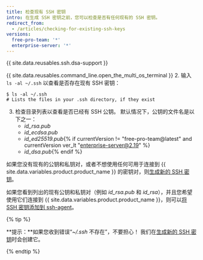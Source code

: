 ```yaml
---
title: 检查现有 SSH 密钥
intro: 在生成 SSH 密钥之前，您可以检查是否有任何现有的 SSH 密钥。
redirect_from:
  - /articles/checking-for-existing-ssh-keys
versions:
  free-pro-team: '*'
  enterprise-server: '*'
---
```


{{ site.data.reusables.ssh.dsa-support }}

{{ site.data.reusables.command_line.open_the_multi_os_terminal }}
2. 输入 `ls -al ~/.ssh` 以查看是否存在现有 SSH 密钥：

  ```shell
  $ ls -al ~/.ssh
  # Lists the files in your .ssh directory, if they exist
  ```
3. 检查目录列表以查看是否已经有 SSH 公钥。 默认情况下，公钥的文件名是以下之一：
    - *id_rsa.pub*
    - *id_ecdsa.pub*
    - *id_ed25519.pub*{% if currentVersion != "free-pro-team@latest" and currentVersion ver_lt "enterprise-server@2.19" %}
    - *id_dsa.pub*{% endif %}

如果您没有现有的公钥和私钥对，或者不想使用任何可用于连接到 {{ site.data.variables.product.product_name }} 的密钥对，则[生成新的 SSH 密钥](/articles/generating-a-new-ssh-key-and-adding-it-to-the-ssh-agent)。

如果您看到列出的现有公钥和私钥对（例如 *id_rsa.pub* 和 *id_rsa*），并且您希望使用它们连接到 {{ site.data.variables.product.product_name }}，则可以[将 SSH 密钥添加到 ssh-agent](/articles/generating-a-new-ssh-key-and-adding-it-to-the-ssh-agent/#adding-your-ssh-key-to-the-ssh-agent)。

{% tip %}

**提示：**如果您收到错误“*~/.ssh* 不存在”，不要担心！ 我们在[生成新的 SSH 密钥](/articles/generating-a-new-ssh-key-and-adding-it-to-the-ssh-agent)时会创建它。

{% endtip %}

